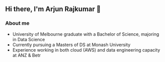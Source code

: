 ## Hi there, I'm Arjun Rajkumar 👋

### About me
- University of Melbourne graduate with a Bachelor of Science, majoring in Data Science
- Currently pursuing a Masters of DS at Monash University
- Experience working in both cloud (AWS) and data engineering capacity at ANZ & Betr

<!--
**arjunrajkumar-ds/arjunrajkumar-ds** is a ✨ _special_ ✨ repository because its `README.md` (this file) appears on your GitHub profile.

Here are some ideas to get you started:

- 🔭 I’m currently working on ...
- 🌱 I’m currently learning ...
- 👯 I’m looking to collaborate on ...
- 🤔 I’m looking for help with ...
- 💬 Ask me about ...
- 📫 How to reach me: ...
- 😄 Pronouns: ...
- ⚡ Fun fact: ...
-->
